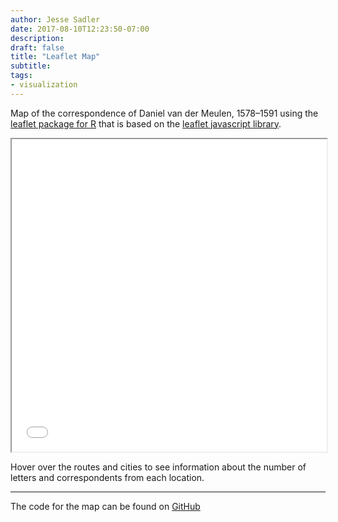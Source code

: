 ```yaml
---
author: Jesse Sadler
date: 2017-08-10T12:23:50-07:00
description: 
draft: false
title: "Leaflet Map"
subtitle: 
tags: 
- visualization
---
```


Map of the correspondence of Daniel van der Meulen, 1578–1591 using the [leaflet package for R](https://rstudio.github.io/leaflet/) that is based on the [leaflet javascript library](http://leafletjs.com).

<iframe src="/visualizations/leaflet-2017-08-10.html" width="100%" height="500"></iframe>

Hover over the routes and cities to see information about the number of letters and correspondents from each location. 

- - - - -

The code for the map can be found on [GitHub](https://github.com/jessesadler/dvdm-correspondence/blob/master/scripts/leaflet-gc_routes.R)